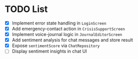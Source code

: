 # TODO List

- [x] Implement error state handling in `LoginScreen`
- [x] Add emergency-contact action in `CrisisSupportScreen`
- [x] Implement voice-journal logic in `JournalEditorScreen`
- [x] Add sentiment analysis for chat messages and store result
- [x] Expose `sentimentScore` via `ChatRepository`
- [ ] Display sentiment insights in chat UI
